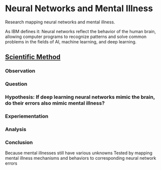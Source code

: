# Neural Networks and Mental Illness 
Research mapping neural networks and mental illness.

As IBM defines it: Neural networks reflect the behavior of the human brain, allowing computer programs to recognize patterns and solve common problems in the fields of AI, machine learning, and deep learning.


## [Scientific Method](https://www.britannica.com/science/scientific-method)

### Observation

### Question


### Hypothesis: If deep learning neural networks mimic the brain, do their errors also mimic mental illness?

### Experiementation

### Analysis

### Conclusion
Because mental illnesses still have various unknowns 
Tested by mapping mental illness mechanisms and behaviors to corresponding neural network errors
